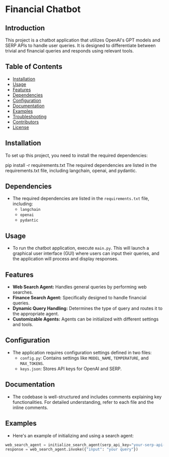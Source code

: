 # Financial Chatbot

## Introduction
This project is a  chatbot application that utilizes OpenAI's GPT models and SERP APIs to handle user queries. It is designed to differentiate between trivial and financial queries and responds using relevant tools.

## Table of Contents
- [Installation](#installation)
- [Usage](#usage)
- [Features](#features)
- [Dependencies](#dependencies)
- [Configuration](#configuration)
- [Documentation](#documentation)
- [Examples](#examples)
- [Troubleshooting](#troubleshooting)
- [Contributors](#contributors)
- [License](#license)

## Installation
To set up this project, you need to install the required dependencies:


pip install -r requirements.txt
The required dependencies are listed in the requirements.txt file, including langchain, openai, and pydantic.

## Dependencies

- The required dependencies are listed in the `requirements.txt` file, including:
  - `langchain`
  - `openai`
  - `pydantic`

## Usage

- To run the chatbot application, execute `main.py`. This will launch a graphical user interface (GUI) where users can input their queries, and the application will process and display responses.

## Features

- **Web Search Agent:** Handles general queries by performing web searches.
- **Finance Search Agent:** Specifically designed to handle financial queries.
- **Dynamic Query Handling:** Determines the type of query and routes it to the appropriate agent.
- **Customizable Agents:** Agents can be initialized with different settings and tools.

## Configuration

- The application requires configuration settings defined in two files:
  - `config.py`: Contains settings like `MODEL_NAME`, `TEMPERATURE`, and `MAX_TOKENS`.
  - `keys.json`: Stores API keys for OpenAI and SERP.

## Documentation

- The codebase is well-structured and includes comments explaining key functionalities. For detailed understanding, refer to each file and the inline comments.

## Examples

- Here's an example of initializing and using a search agent:

```python
web_search_agent = initialize_search_agent(serp_api_key="your-serp-api-key")
response = web_search_agent.invoke({"input": "your query"})

